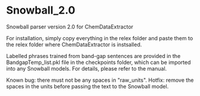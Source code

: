 # Snowball_2.0
Snowball parser version 2.0 for ChemDataExtractor

For installation, simply copy everything in the relex folder and paste them to the relex folder where ChemDataExtractor is instsalled. 

Labelled phrases trained from band-gap sentences are provided in the BandgapTemp_list.pkl file in the checkpoints folder, which can be imported into any Snowball models. For details, please refer to the manual. 

Known bug: there must not be any spaces in "raw_units". 
Hotfix: remove the spaces in the units before passing the text to the Snowball model. 
